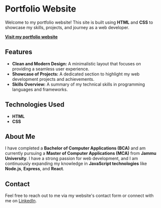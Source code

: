 # Portfolio Website

Welcome to my portfolio website! This site is built using **HTML** and **CSS** to showcase my skills, projects, and journey as a web developer.

**[Visit my portfolio website](https://codeagrim.github.io/portfolio/)**

## Features

- **Clean and Modern Design:** A minimalistic layout that focuses on providing a seamless user experience.
- **Showcase of Projects:** A dedicated section to highlight my web development projects and achievements.
- **Skills Overview:** A summary of my technical skills in programming languages and frameworks.

## Technologies Used

- **HTML**
- **CSS**

## About Me

I have completed a **Bachelor of Computer Applications (BCA)** and am currently pursuing a **Master of Computer Applications (MCA)** from **Jammu University**. I have a strong passion for web development, and I am continuously expanding my knowledge in **JavaScript technologies** like **Node.js**, **Express**, and **React**.

## Contact

Feel free to reach out to me via my website's contact form or connect with me on [LinkedIn](#).
